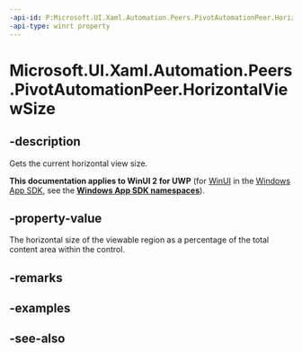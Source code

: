 ```yaml
---
-api-id: P:Microsoft.UI.Xaml.Automation.Peers.PivotAutomationPeer.HorizontalViewSize
-api-type: winrt property
---
```


<!-- Property syntax
public double HorizontalViewSize { get; }
-->

# Microsoft.UI.Xaml.Automation.Peers.PivotAutomationPeer.HorizontalViewSize

## -description
Gets the current horizontal view size.

**This documentation applies to WinUI 2 for UWP** (for [WinUI](/windows/apps/winui/winui3/) in the [Windows App SDK](/windows/apps/windows-app-sdk/), see the **[Windows App SDK namespaces](/windows/windows-app-sdk/api/winrt/)**).

## -property-value
The horizontal size of the viewable region as a percentage of the total content area within the control.

## -remarks

## -examples

## -see-also
